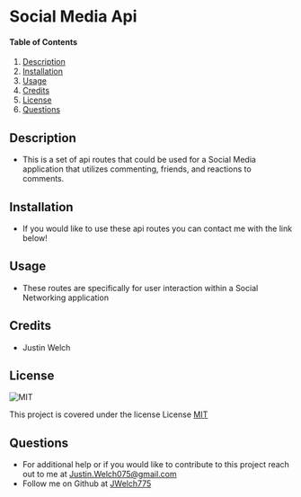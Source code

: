 # Social Media Api
  
#### Table of Contents
1. [Description](#description)
2. [Installation](#installation)
3. [Usage](#usage)
4. [Credits](#credits)
5. [License](#license)
6. [Questions](#questions)
## Description
* This is a set of api routes that could be used for a Social Media application that utilizes commenting, friends, and reactions to comments.
## Installation 
* If you would like to use these api routes you can contact me with the link below!
## Usage 
* These routes are specifically for user interaction within a Social Networking application
## Credits
* Justin Welch

## License
    
![MIT](https://img.shields.io/badge/license-MIT-blue.svg)

This project is covered under the license License [MIT](https://opensource.org/licenses/MIT)
    

## Questions
* For additional help or if you would like to contribute to this project reach out to me at Justin.Welch075@gmail.com
* Follow me on Github at [JWelch775](http://github.com/JWelch775)